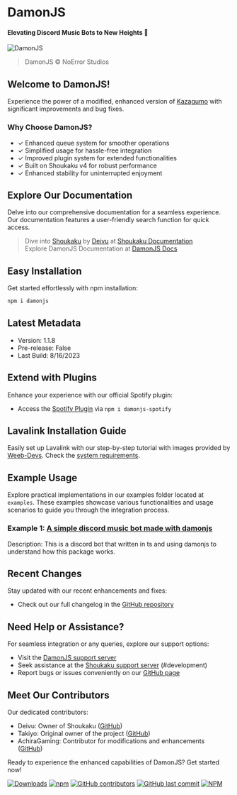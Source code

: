 # DamonJS
#### Elevating Discord Music Bots to New Heights 🚀

![DamonJS](https://gcdnb.pbrd.co/images/0HWqipcj64ef.jpg?o=1)
> DamonJS © NoError Studios

## Welcome to DamonJS!
Experience the power of a modified, enhanced version of [Kazagumo](https://github.com/Takiyo0/Kazagumo) with significant improvements and bug fixes.

### Why Choose DamonJS?
- ✓ Enhanced queue system for smoother operations
- ✓ Simplified usage for hassle-free integration
- ✓ Improved plugin system for extended functionalities
- ✓ Built on Shoukaku v4 for robust performance
- ✓ Enhanced stability for uninterrupted enjoyment

## Explore Our Documentation
Delve into our comprehensive documentation for a seamless experience. Our documentation features a user-friendly search function for quick access.
> Dive into [Shoukaku](https://github.com/Deivu/Shoukaku) by [Deivu](https://github.com/Deivu) at [Shoukaku Documentation](https://deivu.github.io/Shoukaku)  
> Explore DamonJS Documentation at [DamonJS Docs](https://achiragaming.github.io/damonjs/)

## Easy Installation
Get started effortlessly with npm installation:
```bash
npm i damonjs
```

## Latest Metadata
- Version: 1.1.8
- Pre-release: False  
- Last Build: 8/16/2023 

## Extend with Plugins
Enhance your experience with our official Spotify plugin:
- Access the [Spotify Plugin](https://npmjs.com/package/damonjs-spotify) via `npm i damonjs-spotify`

## Lavalink Installation Guide
Easily set up Lavalink with our step-by-step tutorial with images provided by [Weeb-Devs](https://github.com/Weeb-Devs/Laffey/blob/main/readme/LAVALINK_INSTALLATION.md). Check the [system requirements](https://github.com/freyacodes/Lavalink#requirements).

## Example Usage
Explore practical implementations in our examples folder located at `examples`. These examples showcase various functionalities and usage scenarios to guide you through the integration process.

### Example 1: [A simple discord music bot made with damonjs](examples/bot.ts)
Description: This is a discord bot that written in ts and using damonjs to understand how this package works.

## Recent Changes
Stay updated with our recent enhancements and fixes:
- Check out our full changelog in the [GitHub repository](https://github.com/achiragaming/DamonJs/releases)

## Need Help or Assistance?
For seamless integration or any queries, explore our support options:
- Visit the [DamonJS support server](https://discord.gg/noerror)
- Seek assistance at the [Shoukaku support server](https://discord.gg/FVqbtGu) (#development)
- Report bugs or issues conveniently on our [GitHub page](https://github.com/achiragaming/DamonJs/issues/new/choose)

## Meet Our Contributors
Our dedicated contributors:
- Deivu: Owner of Shoukaku ([GitHub](https://github.com/Deivu))
- Takiyo: Original owner of the project ([GitHub](https://github.com/Takiyo0))
- AchiraGaming: Contributor for modifications and enhancements ([GitHub](https://github.com/achiragaming))

Ready to experience the enhanced capabilities of DamonJS? Get started now!

[![Downloads](https://img.shields.io/npm/dm/damonjs)](https://www.npmjs.com/package/damonjs) [![npm](https://img.shields.io/npm/v/damonjs)](https://www.npmjs.com/package/damonjs) [![GitHub contributors](https://img.shields.io/github/contributors/achiragaming/damonjs)](https://github.com/achiragaming/DamonJs/graphs/contributors) [![GitHub last commit](https://img.shields.io/github/last-commit/achiragaming/damonjs)](https://github.com/achiragaming/DamonJs/commits/main) [![NPM](https://img.shields.io/npm/l/damonjs)](https://www.npmjs.com/package/damonjs)
